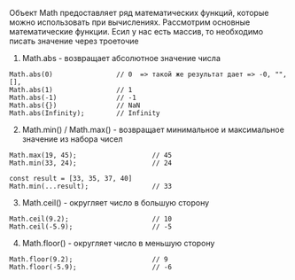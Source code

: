 Объект Math предоставляет ряд математических функций, которые можно использовать при вычислениях.
Рассмотрим основные математические функции. Есил у нас есть массив, то необходимо писать значение через троеточие

1. Math.abs -  возвращает абсолютное значение числа

```
Math.abs(0)                // 0  => такой же результат дает => -0, "", [], 
Math.abs(1)                // 1
Math.abs(-1)               // -1
Math.abs({})               // NaN
Math.abs(Infinity);        // Infinity
``` 

2. Math.min() / Math.max() - возвращает минимальное и максимальное значение из набора чисел

```
Math.max(19, 45);                   // 45
Math.min(33, 24);                   // 24

const result = [33, 35, 37, 40]
Math.min(...result);                // 33
```

3. Math.ceil() - округляет число в большую сторону

```
Math.ceil(9.2);                     // 10
Math.ceil(-5.9);                    // -5
```

4. Math.floor() - округляет число в меньшую сторону

```
Math.floor(9.2);                    // 9
Math.floor(-5.9);                   // -6
```